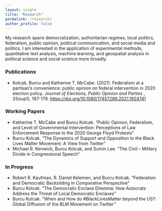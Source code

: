 ```yaml
---
layout: single
title: "Research"
permalink: /research/
author_profile: false
---
```


My research spans democratization, authoritarian regimes, local politics, federalism, public opinion, political communication, and social media and politics. I am interested in the application of experimental methods, quantitative text analysis, machine learning, and geospatial analysis in political science and social science more broadly. 

### Publications
* Kolcak, Burcu and Katherine T. McCabe. (2021). Federalism at a partisan’s convenience: public opinion on federal intervention in 2020 election policy. <i> Journal of Elections, Public Opinion and Parties </i>, 31(sup1), 167-179. https://doi.org/10.1080/17457289.2021.1924741

### Working Papers
* Katherine T. McCabe and  Burcu Kolcak. “Public Opinion, Federalism, and Level of Governmental Intervention: Perceptions of Law Enforcement Response to the 2020 George Floyd Protests”
* Burcu Kolcak. “The Dynamics of Support and Opposition to the Black Lives Matter Movement:  A View from Twitter”
* Michael  R. Kenwick,  Burcu  Kolcak,  and  Sumin  Lee. “The  Civil – Military Divide in Congressional Speech”

### In Progress 
* Robert  R. Kaufman, R.  Daniel  Kelemen,  and  Burcu  Kolcak.   “Federalism and Democratic Backsliding in Comparative Perspective”
* Burcu Kolcak. “The Democratic Enclave Dilemma: How Autocrats Address the Threat of Local Democratic Enclaves" 
* Burcu Kolcak.  "When and How do \#BlackLivesMatter beyond the US?: Global Diffusion of the BLM Movement on Twitter''